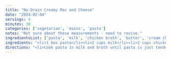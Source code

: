 ```yaml
---
title: "No-Drain Creamy Mac and Cheese"
date: "2024-02-04"
servings: 4
minutes: 30
categories: ['vegetarian', 'mains', 'pasta']
notes: "Not sure about these measurements - need to revise."
ingredientsList: ['pasta', 'milk', 'chicken broth', 'butter', 'cream cheese', 'cheese', 'cheddar', 'peas', 'broccoli', 'cherry tomatoes', 'basil', 'Italian seasoning', 'smoked paprika', 'crushed red pepper flakes']
ingredients: "<li>1 box pasta</li><li>2 cups milk</li><li>2 cups chicken broth</li><li>2 tbsp butter</li><li>2 tbsp cream cheese</li><li>2 cups shredded cheddar</li><li>1 cup peas</li><li>1 cup broccoli</li><li>1 cup cherry tomatoes, halved</li><li>1/2 cup basil, chopped</li><li>1/2 tsp salt</li><li>1/2 tsp pepper</li><li>1/2 tsp Italian seasoning</li><li>1/2 tsp smoked paprika</li><li>1/4 tsp red pepper flakes</li>"
directions: "<li>Cook pasta in milk and broth until pasta is just tender and liquid is mostly absorbed.</li><li>Mix in butter, cream cheese, cheddar until smooth.</li><li>Fold in vegetables, then serve.</li>"
---
```

